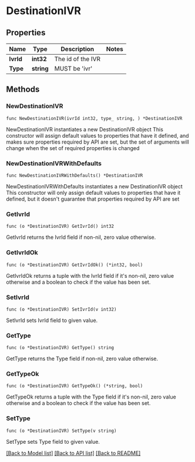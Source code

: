# DestinationIVR

## Properties

Name | Type | Description | Notes
------------ | ------------- | ------------- | -------------
**IvrId** | **int32** | The id of the IVR |
**Type** | **string** | MUST be &#39;ivr&#39; |

## Methods

### NewDestinationIVR

`func NewDestinationIVR(ivrId int32, type_ string, ) *DestinationIVR`

NewDestinationIVR instantiates a new DestinationIVR object
This constructor will assign default values to properties that have it defined,
and makes sure properties required by API are set, but the set of arguments
will change when the set of required properties is changed

### NewDestinationIVRWithDefaults

`func NewDestinationIVRWithDefaults() *DestinationIVR`

NewDestinationIVRWithDefaults instantiates a new DestinationIVR object
This constructor will only assign default values to properties that have it defined,
but it doesn't guarantee that properties required by API are set

### GetIvrId

`func (o *DestinationIVR) GetIvrId() int32`

GetIvrId returns the IvrId field if non-nil, zero value otherwise.

### GetIvrIdOk

`func (o *DestinationIVR) GetIvrIdOk() (*int32, bool)`

GetIvrIdOk returns a tuple with the IvrId field if it's non-nil, zero value otherwise
and a boolean to check if the value has been set.

### SetIvrId

`func (o *DestinationIVR) SetIvrId(v int32)`

SetIvrId sets IvrId field to given value.

### GetType

`func (o *DestinationIVR) GetType() string`

GetType returns the Type field if non-nil, zero value otherwise.

### GetTypeOk

`func (o *DestinationIVR) GetTypeOk() (*string, bool)`

GetTypeOk returns a tuple with the Type field if it's non-nil, zero value otherwise
and a boolean to check if the value has been set.

### SetType

`func (o *DestinationIVR) SetType(v string)`

SetType sets Type field to given value.

[[Back to Model list]](../README.md#documentation-for-models) [[Back to API list]](../README.md#documentation-for-api-endpoints) [[Back to README]](../README.md)
